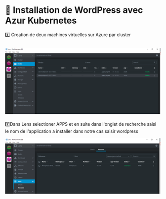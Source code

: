 # :rainbow: Installation de WordPress avec Azur Kubernetes

:one: Creation de deux machines virtuelles sur Azure par cluster

![image](wp1.PNG)
-----
:two:Dans Lens selectioner APPS et en suite dans l'onglet de recherche saisi le nom de l'application a installer dans notre cas saisir wordpress

![image](wp2.PNG)
